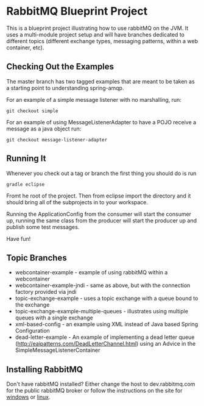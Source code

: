 # RabbitMQ Blueprint Project
This is a blueprint project illustrating how to use rabbitMQ on the JVM. It
uses a multi-module project setup and will have branches dedicated to different
topics (different exchange types, messaging patterns, within a web container,
etc).

## Checking Out the Examples
The master branch has two tagged examples that are meant to be taken as a
starting point to understanding spring-amqp. 

For an example of a simple message listener with no marshalling, run:

    git checkout simple

For an example of using MessageListenerAdapter to have a POJO receive a message
as a java object run:
  
    git checkout message-listener-adapter

## Running It
Whenever you check out a tag or branch the first thing you should do is run 

    gradle eclipse

Fromt he root of the project. Then from eclipse import the directory and it
should bring all of the subprojects in to your workspace.

Running the ApplicationConfig from the consumer will start the consumer up,
running the same class from the producer will start the producer up and publish
some test messages.

Have fun!

## Topic Branches
* webcontainer-example - example of using rabbitMQ within a webcontainer
* webcontainer-example-jndi - same as above, but with the connection factory provided via jndi
* topic-exchange-example - uses a topic exchange with a queue bound to the
exchange
* topic-exchange-example-multiple-queues - illustrates using multiple queues
with a single exchange
* xml-based-config - an example using XML instead of Java based Spring Configuration
* dead-letter-example - An example of implementing a dead letter queue (http://eaipatterns.com/DeadLetterChannel.html) using an Advice in the SimpleMessageListenerContainer
                    
## Installing RabbitMQ
Don't have rabbitMQ installed? Either change the host to dev.rabbitmq.com for the public rabbitMQ broker or follow the instructions on the site for [windows](http://www.rabbitmq.com/install.html#windows) or [linux](http://www.rabbitmq.com/install.html#rpm).
